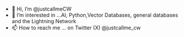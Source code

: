 - 👋 Hi, I’m @justcallmeCW
- 👀 I’m interested in ...AI, Python,Vector Databases, general databases and the Lightning Network
- 📫 How to reach me ... on Twitter (X) @justcallme_cw

<!---
justcallmeCW/justcallmeCW is a ✨ special ✨ repository because its `README.md` (this file) appears on your GitHub profile.
You can click the Preview link to take a look at your changes.
--->
